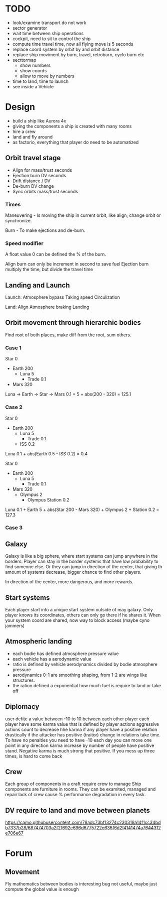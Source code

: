 # TODO

- look/examine transport do not work
- sector generator
- wait time between ship operations
- cockpit, need to sit to control the ship
- compute time travel time, now all flying move is 5 seconds
- replace coord system by orbit by and orbit distance
- replace ship moviment by burn, travel, retroburn, cyclo burn etc
- secttormap
    - show numbers
    - show coords
    - allow to move by numbers
- time to land, time to launch
- see inside a Vehicle

# Design

- build a ship like Aurora 4x
- giving the components a ship is created with many rooms
- hire a crew
- land and fly around
- as factorio, everything that player do need to be automatized 

## Orbit travel stage

- Align for mass/trust seconds
- Ejection burn DV seconds
- Drift distance / DV
- De-burn DV change
- Sync orbits mass/trust seconds
 
### Times

Maneuvering - Is moving the ship in current orbit, like align, change orbit or synchronize. 

Burn - To make ejections and de-burn.
 
### Speed modifier

A float value 0 can be defined the % of the burn.

Align burn can only be increment in second to save fuel
Ejection burn multiply the time, but divide the travel time

## Landing and Launch

Launch:
Atmosphere bypass
Taking speed
Circulization

Land:
Align
Atmosphere braking
Landing

## Orbit movement through hierarchic bodies

Find root of both places, make diff from the root, sum others.

### Case 1

Star 0
- Earth 200
  - Luna 5
    - Trade 0.1
- Mars 320

Luna -> Earth ->  Star -> Mars
0.1 + 5 + abs(200 - 320) = 125.1

### Case 2

Star 0
- Earth 200
  - Luna 5
    - Trade 0.1
  - ISS 0.2

Luna 0.1 + abs(Earth 0.5 - ISS 0.2) = 0.4

Star 0
- Earth 200
  - Luna 5
    - Trade 0.1
- Mars 320
  - Olympus 2
     - Olympus Station 0.2

Luna 0.1 + Earth 5 + abs(Star 200 - Mars 320) + Olympus 2 + Station 0.2 = 127.3 

###  Case 3 

## Galaxy

Galaxy is like a big sphere, where start systems can jump anywhere in the borders. Player can stay in the border systems
that have low probability to find someone else. Or they can jump in direction of the center, that giving th amount
of systems decrease, bigger chance to find other players.

In direction of the center, more dangerous, and more rewards.

## Start systems

Each player start into a unique start system outside of may galaxy. Only player knows its coordinates, others can only 
go there if he shares it. When your system coord are shared, now way to block access (maybe cyno jammers)

## Atmospheric landing

- each bodie has defined atmosphere pressure value
- each vehicle has a aerodynamic value
- ratio is defined by vehicle aerodynamics divided by bodie atmosphere pressure
- aerodynamics 0-1 are smoothing shaping, from 1-2 are wings like structures. 
- the ration defined a exponential how much fuel is require to land or take off

## Diplomacy

user defite a value between -10 to 10 between each other player
each player have some karma value that is defined by player actions
aggressive actions count to decrease hhe karma if any player have a positive relation
drastically if the attacker has positive (traitor)
change in relations take time. To have no penalties you need to have -10
each day you can move one point in any direction
karma increase by number of people have positive stand.
Negative karma is much strong that positive. If you mess up three times, is hard to come back

## Crew

Each group of components in a craft require crew to manage
Ship components are furniture in rooms. They can be examited, managed and repair
lack of crew cause % performance degradation in every task.

## DV require to land and move between planets

https://camo.githubusercontent.com/78adc73bf13274c230318a14f1cc34bdb7337b28/687474703a2f2f692e696d6775722e636f6d2f4141474a7644312e706e67

# Forum

## Movement

Fly mathematics between bodies is interesting bug not useful, maybe just compute the global value is enough